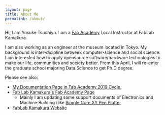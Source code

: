 ```yaml
---
layout: page
title: About Me
permalink: /about/
---
```


Hi, I am Yosuke Tsuchiya. I am a [Fab Academy](https://fabacademy.org/2022/) Local Instructor at FabLab Kamakura.

I am also working as an engineer at the museum located in Tokyo. My background is inter-dicipline betweek computer-science and social science. I am interested how to apply opensource software/hardware technologies to make our life, communities and society better. From this April, I will re-enter the graduate school majoring Data Science to get Ph.D degree.

Please see also:

- [My Documentation Page in Fab Academy 2019 Cycle.](https://fabacademy.org/2019/labs/kamakura/students/tsuchiya-yosuke/)
- [Fab Lab Kamakura's Fab Academy Page](http://fablabkamakura.fabcloud.io/FabAcademy/)
    - Mainly I am updating some support documents of Electronics and Machine Building (like [Simple Core XY Pen Plotter](http://fablabkamakura.fabcloud.io/FabAcademy/support-documents/SimpleCoreXYPenPlotter/)
- [FabLab Kamakura Website](https://www.fablabkamakura.com)








